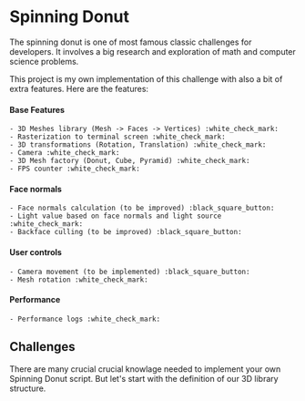 
# Spinning Donut
The spinning donut is one of most famous classic challenges for developers. It involves a big research and exploration of math and computer science problems.

This project is my own implementation of this challenge with also a bit of extra features. Here are the features:

#### Base Features
    - 3D Meshes library (Mesh -> Faces -> Vertices) :white_check_mark:
    - Rasterization to terminal screen :white_check_mark:
    - 3D transformations (Rotation, Translation) :white_check_mark:
    - Camera :white_check_mark:
    - 3D Mesh factory (Donut, Cube, Pyramid) :white_check_mark:
    - FPS counter :white_check_mark:

#### Face normals
    - Face normals calculation (to be improved) :black_square_button:
    - Light value based on face normals and light source :white_check_mark:
    - Backface culling (to be improved) :black_square_button:

#### User controls
    - Camera movement (to be implemented) :black_square_button:
    - Mesh rotation :white_check_mark:

#### Performance
    - Performance logs :white_check_mark:

## Challenges
There are many crucial crucial knowlage needed to implement your own Spinning Donut script. But let's start with the definition of our 3D library structure.